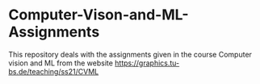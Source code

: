 # Computer-Vison-and-ML-Assignments
This repository deals with the assignments given in the course Computer vision and ML from the website https://graphics.tu-bs.de/teaching/ss21/CVML
